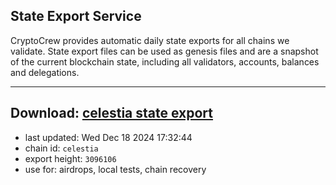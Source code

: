 ## State Export Service
CryptoCrew provides automatic daily state exports for all chains we validate. State export files can be used as genesis files and are a snapshot of the current blockchain state, including all validators, accounts, balances and delegations.

---
**Download: [celestia state export](https://dl-eu2.ccvalidators.com/SERVICE/celestia/celestia_export_3096106.json)**
---

- last updated: Wed Dec 18 2024 17:32:44
- chain id: `celestia`
- export height: `3096106`
- use for: airdrops, local tests, chain recovery
